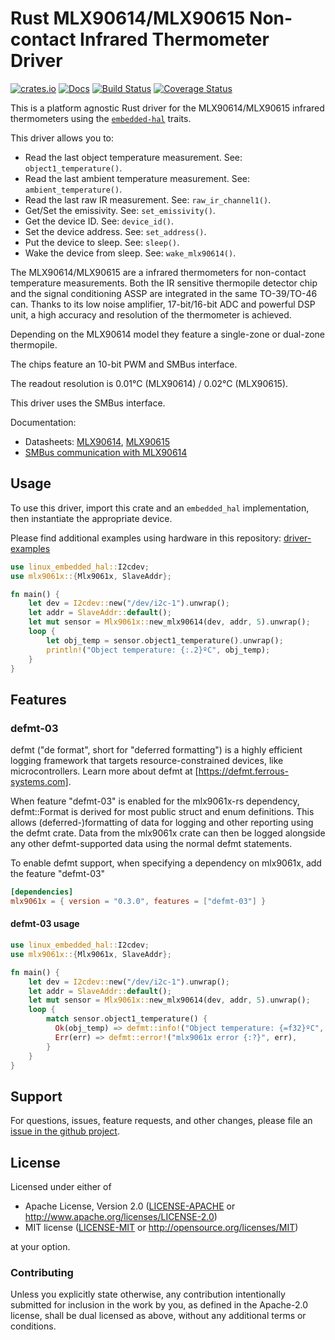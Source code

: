 # Rust MLX90614/MLX90615 Non-contact Infrared Thermometer Driver

[![crates.io](https://img.shields.io/crates/v/mlx9061x.svg)](https://crates.io/crates/mlx9061x)
[![Docs](https://docs.rs/mlx9061x/badge.svg)](https://docs.rs/mlx9061x)
[![Build Status](https://github.com/eldruin/mlx9061x-rs/workflows/Build/badge.svg)](https://github.com/eldruin/mlx9061x-rs/actions?query=workflow%3ABuild)
[![Coverage Status](https://coveralls.io/repos/github/eldruin/mlx9061x-rs/badge.svg?branch=master)](https://coveralls.io/github/eldruin/mlx9061x-rs?branch=master)

This is a platform agnostic Rust driver for the MLX90614/MLX90615 infrared
thermometers using the [`embedded-hal`] traits.

This driver allows you to:

- Read the last object temperature measurement. See: `object1_temperature()`.
- Read the last ambient temperature measurement. See: `ambient_temperature()`.
- Read the last raw IR measurement. See: `raw_ir_channel1()`.
- Get/Set the emissivity. See: `set_emissivity()`.
- Get the device ID. See: `device_id()`.
- Set the device address. See: `set_address()`.
- Put the device to sleep. See: `sleep()`.
- Wake the device from sleep. See: `wake_mlx90614()`.

<!-- TODO
[Introductory blog post]()
-->

The MLX90614/MLX90615 are a infrared thermometers for non-contact temperature
measurements. Both the IR sensitive thermopile detector chip and the
signal conditioning ASSP are integrated in the same TO-39/TO-46 can.
Thanks to its low noise amplifier, 17-bit/16-bit ADC and powerful DSP unit,
a high accuracy and resolution of the thermometer is achieved.

Depending on the MLX90614 model they feature a single-zone or dual-zone thermopile.

The chips feature an 10-bit PWM and SMBus interface.

The readout resolution is 0.01°C (MLX90614) / 0.02°C (MLX90615).

This driver uses the SMBus interface.

Documentation:

- Datasheets: [MLX90614](https://www.melexis.com/-/media/files/documents/datasheets/mlx90614-datasheet-melexis.pdf), [MLX90615](https://www.melexis.com/-/media/files/documents/datasheets/mlx90615-datasheet-melexis.pdf)
- [SMBus communication with MLX90614](https://www.melexis.com/-/media/files/documents/application-notes/mlx90614-smbus-communication-application-note-melexis.pdf)

## Usage

To use this driver, import this crate and an `embedded_hal` implementation,
then instantiate the appropriate device.

Please find additional examples using hardware in this repository: [driver-examples]

[driver-examples]: https://github.com/eldruin/driver-examples

```rust
use linux_embedded_hal::I2cdev;
use mlx9061x::{Mlx9061x, SlaveAddr};

fn main() {
    let dev = I2cdev::new("/dev/i2c-1").unwrap();
    let addr = SlaveAddr::default();
    let mut sensor = Mlx9061x::new_mlx90614(dev, addr, 5).unwrap();
    loop {
        let obj_temp = sensor.object1_temperature().unwrap();
        println!("Object temperature: {:.2}ºC", obj_temp);
    }
}
```

## Features

### defmt-03

defmt ("de format", short for "deferred formatting") is a highly efficient logging framework that targets resource-constrained devices, like microcontrollers. Learn more about defmt at [https://defmt.ferrous-systems.com].

When feature "defmt-03" is enabled for the mlx9061x-rs dependency, defmt::Format is derived for most public struct and enum definitions. This allows (deferred-)formatting of data for logging and other reporting using the defmt crate. Data from the mlx9061x crate can then be logged alongside any other defmt-supported data using the normal defmt statements.

To enable defmt support, when specifying a dependency on mlx9061x, add the feature "defmt-03"

```toml
[dependencies]
mlx9061x = { version = "0.3.0", features = ["defmt-03"] }
```

#### defmt-03 usage

```rust
use linux_embedded_hal::I2cdev;
use mlx9061x::{Mlx9061x, SlaveAddr};

fn main() {
    let dev = I2cdev::new("/dev/i2c-1").unwrap();
    let addr = SlaveAddr::default();
    let mut sensor = Mlx9061x::new_mlx90614(dev, addr, 5).unwrap();
    loop {
        match sensor.object1_temperature() {
          Ok(obj_temp) => defmt::info!("Object temperature: {=f32}ºC", obj_temp),
          Err(err) => defmt::error!("mlx9061x error {:?}", err),
        }
    }
}
```

## Support

For questions, issues, feature requests, and other changes, please file an
[issue in the github project](https://github.com/eldruin/mlx9061x-rs/issues).

## License

Licensed under either of

- Apache License, Version 2.0 ([LICENSE-APACHE](LICENSE-APACHE) or
   <http://www.apache.org/licenses/LICENSE-2.0>)
- MIT license ([LICENSE-MIT](LICENSE-MIT) or
   <http://opensource.org/licenses/MIT>)

at your option.

### Contributing

Unless you explicitly state otherwise, any contribution intentionally submitted
for inclusion in the work by you, as defined in the Apache-2.0 license, shall
be dual licensed as above, without any additional terms or conditions.

[`embedded-hal`]: https://github.com/rust-embedded/embedded-hal
